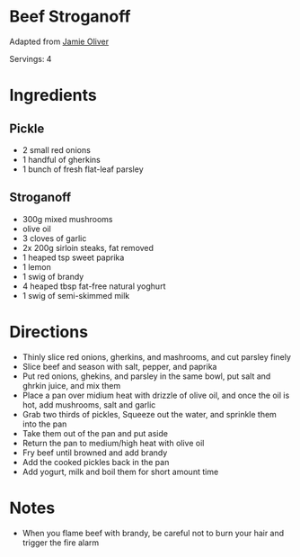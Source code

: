 # Beef Stroganoff

Adapted from [Jamie Oliver](https://www.youtube.com/watch?v=6ZnTnKuiKsU)

Servings: 4

# Ingredients
## Pickle
- 2 small red onions
- 1 handful of gherkins
- 1 bunch of fresh flat-leaf parsley 
## Stroganoff
- 300g mixed mushrooms
- olive oil
- 3 cloves of garlic
- 2x 200g sirloin steaks, fat removed
- 1 heaped tsp sweet paprika
- 1 lemon
- 1 swig of brandy
- 4 heaped tbsp fat-free natural yoghurt
- 1 swig of semi-skimmed milk
# Directions
- Thinly slice red onions, gherkins, and mashrooms, and cut parsley finely
- Slice beef and season with salt, pepper, and paprika
- Put red onions, ghekins, and parsley in the same bowl, put salt and ghrkin juice, and mix them
- Place a pan over midium heat with drizzle of olive oil, and once the oil is hot, add mushrooms, salt and garlic
- Grab two thirds of pickles, Squeeze out the water, and sprinkle them into the pan
- Take them out of the pan and put aside
- Return the pan to medium/high heat with olive oil
- Fry beef until browned and add brandy
- Add the cooked pickles back in the pan
- Add yogurt, milk and boil them for short amount time
# Notes
- When you flame beef with brandy, be careful not to burn your hair and trigger the fire alarm 

